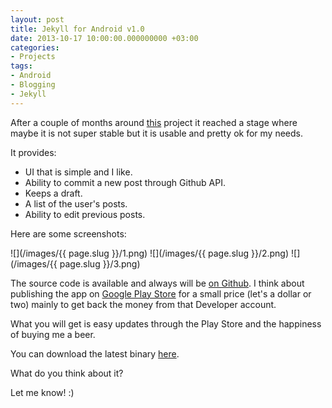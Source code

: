 ```yaml
---
layout: post
title: Jekyll for Android v1.0
date: 2013-10-17 10:00:00.000000000 +03:00
categories:
- Projects
tags:
- Android
- Blogging
- Jekyll
---
```


After a couple of months around [this](https:///github.com/tsagi/jekyllforandroid) project it reached a stage where maybe it is not super stable but it is usable and pretty ok for my needs.

<!--more-->

It provides:

*   UI that is simple and I like.
*   Ability to commit a new post through Github API.
*   Keeps a draft.
*   A list of the user's posts.
*   Ability to edit previous posts.

Here are some screenshots:

![](/images/{{ page.slug }}/1.png)
![](/images/{{ page.slug }}/2.png)
![](/images/{{ page.slug }}/3.png)

The source code is available and always will be [on Github](https://github.com/tsagi/jekyll-client-for-android).
I think about publishing the app on [Google Play Store](https://play.google.com/store) for a small
price (let's a dollar or two) mainly to get back the money from that Developer account.

What you will get is easy updates through the Play Store and the happiness of buying me a beer.

You can download the latest binary [here](https://github.com/tsagi/jekyll-client-for-android/blob/master/README.md#download).

What do you think about it?

Let me know! :)
